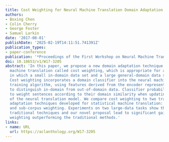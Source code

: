 ```yaml
---
title: Cost Weighting for Neural Machine Translation Domain Adaptation
authors:
- Boxing Chen
- Colin Cherry
- George Foster
- Samuel Larkin
date: '2017-08-01'
publishDate: '2025-02-19T14:11:51.741391Z'
publication_types:
- paper-conference
publication: '*Proceedings of the First Workshop on Neural Machine Translation*'
doi: 10.18653/v1/W17-3205
abstract: 'In this paper, we propose a new domain adaptation technique for neural
  machine translation called cost weighting, which is appropriate for adaptation scenarios
  in which a small in-domain data set and a large general-domain data set are available.
  Cost weighting incorporates a domain classifier into the neural machine translation
  training algorithm, using features derived from the encoder representation in order
  to distinguish in-domain from out-of-domain data. Classifier probabilities are used
  to weight sentences according to their domain similarity when updating the parameters
  of the neural translation model. We compare cost weighting to two traditional domain
  adaptation techniques developed for statistical machine translation: data selection
  and sub-corpus weighting. Experiments on two large-data tasks show that both the
  traditional techniques and our novel proposal lead to significant gains, with cost
  weighting outperforming the traditional methods.'
links:
- name: URL
  url: https://aclanthology.org/W17-3205
---
```

